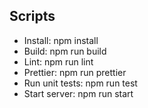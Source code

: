 

## Scripts
* Install: npm install
* Build: npm run build
* Lint: npm run lint
* Prettier: npm run prettier
* Run unit tests: npm run test
* Start server: npm run start

